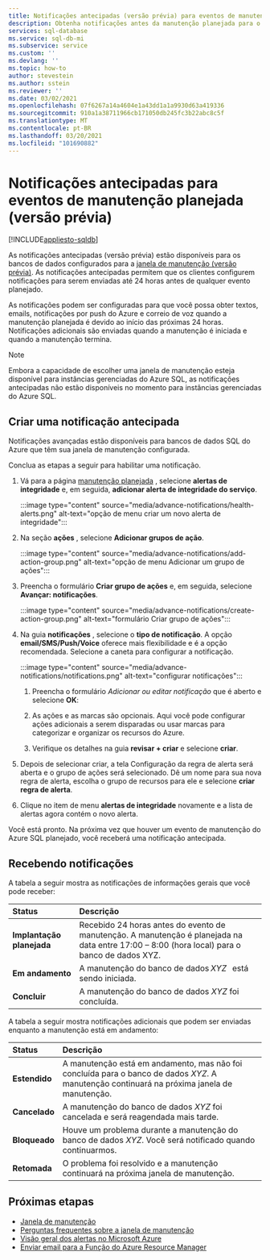 ```yaml
---
title: Notificações antecipadas (versão prévia) para eventos de manutenção planejada
description: Obtenha notificações antes da manutenção planejada para o banco de dados SQL do Azure.
services: sql-database
ms.service: sql-db-mi
ms.subservice: service
ms.custom: ''
ms.devlang: ''
ms.topic: how-to
author: stevestein
ms.author: sstein
ms.reviewer: ''
ms.date: 03/02/2021
ms.openlocfilehash: 07f6267a14a4604e1a43dd1a1a9930d63a419336
ms.sourcegitcommit: 910a1a38711966cb171050db245fc3b22abc8c5f
ms.translationtype: MT
ms.contentlocale: pt-BR
ms.lasthandoff: 03/20/2021
ms.locfileid: "101690882"
---
```

# <a name="advance-notifications-for-planned-maintenance-events-preview"></a>Notificações antecipadas para eventos de manutenção planejada (versão prévia)
[!INCLUDE[appliesto-sqldb](../includes/appliesto-sqldb.md)]

As notificações antecipadas (versão prévia) estão disponíveis para os bancos de dados configurados para a [janela de manutenção (versão prévia)](maintenance-window.md). As notificações antecipadas permitem que os clientes configurem notificações para serem enviadas até 24 horas antes de qualquer evento planejado.

As notificações podem ser configuradas para que você possa obter textos, emails, notificações por push do Azure e correio de voz quando a manutenção planejada é devido ao início das próximas 24 horas. Notificações adicionais são enviadas quando a manutenção é iniciada e quando a manutenção termina.

> [!Note]
> Embora a capacidade de escolher uma janela de manutenção esteja disponível para instâncias gerenciadas do Azure SQL, as notificações antecipadas não estão disponíveis no momento para instâncias gerenciadas do Azure SQL.

## <a name="create-an-advance-notification"></a>Criar uma notificação antecipada

Notificações avançadas estão disponíveis para bancos de dados SQL do Azure que têm sua janela de manutenção configurada. 

Conclua as etapas a seguir para habilitar uma notificação.  

1. Vá para a página [manutenção planejada](https://portal.azure.com/#blade/Microsoft_Azure_Health/AzureHealthBrowseBlade/plannedMaintenance) , selecione **alertas de integridade** e, em seguida, **adicionar alerta de integridade do serviço**.

    :::image type="content" source="media/advance-notifications/health-alerts.png" alt-text="opção de menu criar um novo alerta de integridade":::

2. Na seção **ações** , selecione **Adicionar grupos de ação**. 

    :::image type="content" source="media/advance-notifications/add-action-group.png" alt-text="opção de menu Adicionar um grupo de ações":::

3. Preencha o formulário **Criar grupo de ações** e, em seguida, selecione **Avançar: notificações**.  

    :::image type="content" source="media/advance-notifications/create-action-group.png" alt-text="formulário Criar grupo de ações":::

1. Na guia **notificações** , selecione o **tipo de notificação**. A opção **email/SMS/Push/Voice** oferece mais flexibilidade e é a opção recomendada. Selecione a caneta para configurar a notificação.  

    :::image type="content" source="media/advance-notifications/notifications.png" alt-text="configurar notificações":::



   1. Preencha o formulário *Adicionar ou editar notificação* que é aberto e selecione **OK**: 

   2. As ações e as marcas são opcionais. Aqui você pode configurar ações adicionais a serem disparadas ou usar marcas para categorizar e organizar os recursos do Azure. 

   4. Verifique os detalhes na guia **revisar + criar** e selecione **criar**. 

7. Depois de selecionar criar, a tela Configuração da regra de alerta será aberta e o grupo de ações será selecionado. Dê um nome para sua nova regra de alerta, escolha o grupo de recursos para ele e selecione **criar regra de alerta**. 

8. Clique no item de menu **alertas de integridade** novamente e a lista de alertas agora contém o novo alerta. 


Você está pronto. Na próxima vez que houver um evento de manutenção do Azure SQL planejado, você receberá uma notificação antecipada.

## <a name="receiving-notifications"></a>Recebendo notificações

A tabela a seguir mostra as notificações de informações gerais que você pode receber: 

|Status|Descrição|
|:---|:---|
|**Implantação planejada**| Recebido 24 horas antes do evento de manutenção. A manutenção é planejada na data entre 17:00 – 8:00 (hora local) para o banco de dados XYZ.|
|**Em andamento** | A manutenção do banco de dados *XYZ*   está sendo iniciada.| 
|**Concluir** | A manutenção do banco de dados *XYZ* foi concluída. |

A tabela a seguir mostra notificações adicionais que podem ser enviadas enquanto a manutenção está em andamento: 

|Status|Descrição|
|:---|:---|
|**Estendido** | A manutenção está em andamento, mas não foi concluída para o banco de dados *XYZ*. A manutenção continuará na próxima janela de manutenção.| 
|**Cancelado**| A manutenção do banco de dados *XYZ* foi cancelada e será reagendada mais tarde. |
|**Bloqueado**|Houve um problema durante a manutenção do banco de dados *XYZ*. Você será notificado quando continuarmos.| 
|**Retomada**|O problema foi resolvido e a manutenção continuará na próxima janela de manutenção.|


## <a name="next-steps"></a>Próximas etapas

- [Janela de manutenção](maintenance-window.md)
- [Perguntas frequentes sobre a janela de manutenção](maintenance-window-faq.yml)
- [Visão geral dos alertas no Microsoft Azure](../../azure-monitor/platform/alerts-overview.md)
- [Enviar email para a Função do Azure Resource Manager](../../azure-monitor/platform/action-groups.md#email-azure-resource-manager-role)